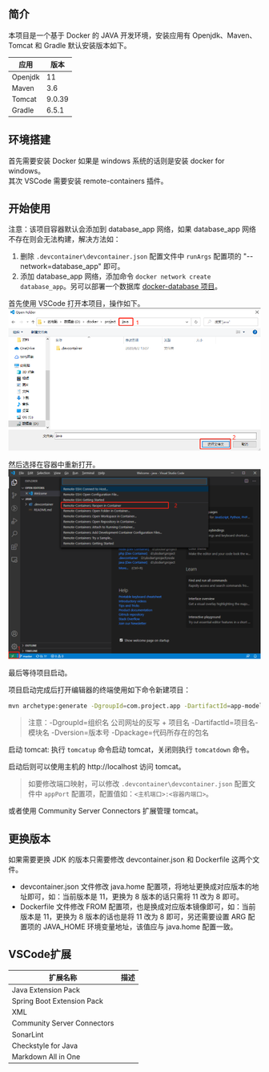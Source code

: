 ## 简介

本项目是一个基于 Docker 的 JAVA 开发环境，安装应用有 Openjdk、Maven、Tomcat 和 Gradle 默认安装版本如下。

| 应用    | 版本   |
| ------- | ------ |
| Openjdk | 11     |
| Maven   | 3.6    |
| Tomcat  | 9.0.39 |
| Gradle  | 6.5.1  |

## 环境搭建

首先需要安装 Docker 如果是 windows 系统的话则是安装 docker for windows。  
其次 VSCode 需要安装 remote-containers 插件。  

## 开始使用

注意：该项目容器默认会添加到 database_app 网络，如果 database_app 网络不存在则会无法构建，解决方法如：  
1. 删除 `.devcontainer\devcontainer.json` 配置文件中 `runArgs` 配置项的 "--network=database_app" 即可。  
2. 添加 database_app 网络，添加命令 `docker network create database_app`。另可以部署一个数据库 [docker-database 项目](https://github.com/xueyong-q/docker-database.git)。  

首先使用 VSCode 打开本项目，操作如下。   
![](.devcontainer/image/image-1.jpg)

然后选择在容器中重新打开。  
![](.devcontainer/image/image-2.jpg)

最后等待项目启动。

项目启动完成后打开编辑器的终端使用如下命令新建项目：
```sh
mvn archetype:generate -DgroupId=com.project.app -DartifactId=app-model -Dversion=0.0.1SNAPSHOT -Dpackage=com.project.app
```
>注意：-DgroupId=组织名 公司网址的反写 + 项目名 -DartifactId=项目名-模块名 -Dversion=版本号 -Dpackage=代码所存在的包名

启动 tomcat:
执行 `tomcatup` 命令启动 tomcat，关闭则执行 `tomcatdown` 命令。

启动后则可以使用主机的 http://localhost 访问 tomcat。  
>如要修改端口映射，可以修改 `.devcontainer\devcontainer.json` 配置文件中 `appPort` 配置项，配置值如：`<主机端口>:<容器内端口>`。  

或者使用 Community Server Connectors 扩展管理 tomcat。  

## 更换版本

如果需要更换 JDK 的版本只需要修改 devcontainer.json 和 Dockerfile 这两个文件。  
* devcontainer.json 文件修改 java.home 配置项，将地址更换成对应版本的地址即可，如：当前版本是 11，更换为 8 版本的话只需将 11 改为 8 即可。  
* Dockerfile 文件修改 FROM 配置项，也是换成对应版本镜像即可，如：当前版本是 11，更换为 8 版本的话也是将 11 改为 8 即可，另还需要设置 ARG 配置项的 JAVA_HOME 环境变量地址，该值应与 java.home 配置一致。  

## VSCode扩展

| 扩展名称                    | 描述 |
| --------------------------- | ---- |
| Java Extension Pack         |      |
| Spring Boot Extension Pack  |      |
| XML                         |      |
| Community Server Connectors |      |
| SonarLint                   |      |
| Checkstyle for Java         |      |
| Markdown All in One         |      |
